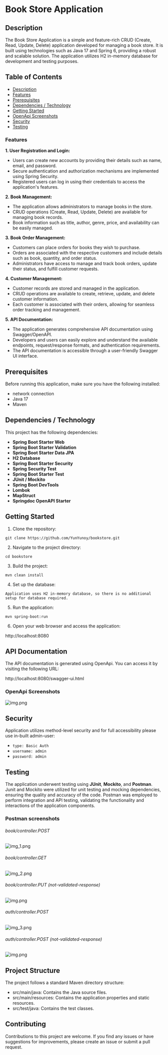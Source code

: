 # Book Store Application

## Description

The Book Store Application is a simple and feature-rich CRUD (Create, Read, Update, Delete) 
application developed for managing a book store. It is built using technologies such as Java 17 
and Spring 6, providing a robust and scalable solution. The application utilizes H2 in-memory 
database for development and testing purposes.

## Table of Contents
- [Description](#description)
- [Features](#features)
- [Prerequisites](#prerequisites)
- [Dependencies / Technology](#dependencies-/-technology)
- [Getting Started](#getting-started)
- [OpenApi Screenshots](#openapi-screenshots)
- [Security](#security)
- [Testing](#testing)


### Features

**1. User Registration and Login:**

- Users can create new accounts by providing their details such as name, email, and password.
- Secure authentication and authorization mechanisms are implemented using Spring Security.
- Registered users can log in using their credentials to access the application's features.

**2. Book Management:**

- The application allows administrators to manage books in the store.
- CRUD operations (Create, Read, Update, Delete) are available for managing book records.
- Book information such as title, author, genre, price, and availability can be easily managed.

**3. Book Order Management:**

- Customers can place orders for books they wish to purchase.
- Orders are associated with the respective customers and include details such as book, quantity, and order status.
- Administrators have access to manage and track book orders, update their status, and fulfill customer requests.

**4. Customer Management:**

- Customer records are stored and managed in the application.
- CRUD operations are available to create, retrieve, update, and delete customer information.
- Each customer is associated with their orders, allowing for seamless order tracking and management.

**5. API Documentation:**

- The application generates comprehensive API documentation using Swagger/OpenAPI.
- Developers and users can easily explore and understand the available endpoints, request/response formats, and authentication requirements.
- The API documentation is accessible through a user-friendly Swagger UI interface.

## Prerequisites

Before running this application, make sure you have the following installed:

- network connection
- Java 17
- Maven

## Dependencies / Technology

This project has the following dependencies:

- **Spring Boot Starter Web**
- **Spring Boot Starter Validation**
- **Spring Boot Starter Data JPA**
- **H2 Database**
- **Spring Boot Starter Security**
- **Spring Security Test**
- **Spring Boot Starter Test**
- **JUnit / Mockito**
- **Spring Boot DevTools**
- **Lombok**
- **MapStruct**
- **Springdoc OpenAPI Starter**

## Getting Started

1. Clone the repository:

`git clone https://github.com/YunYunoy/bookstore.git`

2. Navigate to the project directory:

`cd bookstore`

3. Build the project:

`mvn clean install`

4. Set up the database:

`Application uses H2 in-memory database, so there is no additional setup for database required.`

5. Run the application:

`mvn spring-boot:run`

6. Open your web browser and access the application:

http://localhost:8080


## API Documentation

The API documentation is generated using OpenApi. You can access it by visiting the following URL:

http://localhost:8080/swagger-ui.html

### OpenApi Screenshots

![img.png](img/img.png)

## Security 

Application utilizes method-level security and for full accessibility please use in-built admin-user:

- `type: Basic Auth`
- `username: admin`
- `password: admin`

## Testing

The application underwent testing using **JUnit**, **Mockito**, and **Postman**.
Junit and Mockito were utilized for unit testing and mocking 
dependencies, ensuring the quality and accuracy of the code.
Postman was employed to perform integration and API testing, 
validating the functionality and interactions of the application 
components.

### Postman screenshots

###### book/controller.POST
![img_1.png](img/img_1.png)

###### book/controller.GET
![img_2.png](img/img_2.png)

###### book/controller.PUT (not-validated-response)
![img.png](img/img_4.png)

###### auth/controller.POST
![img_3.png](img/img_3.png)

###### auth/controller.POST (not-validated-response)
![img.png](img/img_5.png)




## Project Structure

The project follows a standard Maven directory structure:

- src/main/java: Contains the Java source files.
- src/main/resources: Contains the application properties and static resources.
- src/test/java: Contains the test classes.

## Contributing

Contributions to this project are welcome. If you find any issues or have suggestions for improvements, please create an issue or submit a pull request.

